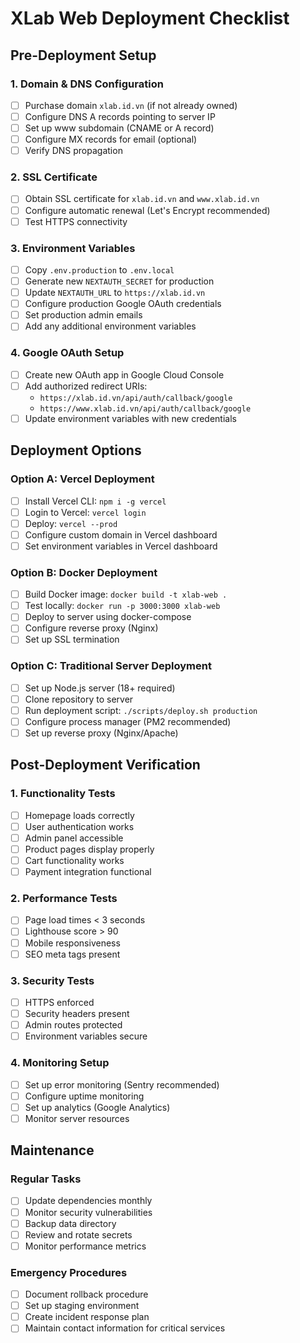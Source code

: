 # XLab Web Deployment Checklist

## Pre-Deployment Setup

### 1. Domain & DNS Configuration
- [ ] Purchase domain `xlab.id.vn` (if not already owned)
- [ ] Configure DNS A records pointing to server IP
- [ ] Set up www subdomain (CNAME or A record)
- [ ] Configure MX records for email (optional)
- [ ] Verify DNS propagation

### 2. SSL Certificate
- [ ] Obtain SSL certificate for `xlab.id.vn` and `www.xlab.id.vn`
- [ ] Configure automatic renewal (Let's Encrypt recommended)
- [ ] Test HTTPS connectivity

### 3. Environment Variables
- [ ] Copy `.env.production` to `.env.local`
- [ ] Generate new `NEXTAUTH_SECRET` for production
- [ ] Update `NEXTAUTH_URL` to `https://xlab.id.vn`
- [ ] Configure production Google OAuth credentials
- [ ] Set production admin emails
- [ ] Add any additional environment variables

### 4. Google OAuth Setup
- [ ] Create new OAuth app in Google Cloud Console
- [ ] Add authorized redirect URIs:
  - `https://xlab.id.vn/api/auth/callback/google`
  - `https://www.xlab.id.vn/api/auth/callback/google`
- [ ] Update environment variables with new credentials

## Deployment Options

### Option A: Vercel Deployment
- [ ] Install Vercel CLI: `npm i -g vercel`
- [ ] Login to Vercel: `vercel login`
- [ ] Deploy: `vercel --prod`
- [ ] Configure custom domain in Vercel dashboard
- [ ] Set environment variables in Vercel dashboard

### Option B: Docker Deployment
- [ ] Build Docker image: `docker build -t xlab-web .`
- [ ] Test locally: `docker run -p 3000:3000 xlab-web`
- [ ] Deploy to server using docker-compose
- [ ] Configure reverse proxy (Nginx)
- [ ] Set up SSL termination

### Option C: Traditional Server Deployment
- [ ] Set up Node.js server (18+ required)
- [ ] Clone repository to server
- [ ] Run deployment script: `./scripts/deploy.sh production`
- [ ] Configure process manager (PM2 recommended)
- [ ] Set up reverse proxy (Nginx/Apache)

## Post-Deployment Verification

### 1. Functionality Tests
- [ ] Homepage loads correctly
- [ ] User authentication works
- [ ] Admin panel accessible
- [ ] Product pages display properly
- [ ] Cart functionality works
- [ ] Payment integration functional

### 2. Performance Tests
- [ ] Page load times < 3 seconds
- [ ] Lighthouse score > 90
- [ ] Mobile responsiveness
- [ ] SEO meta tags present

### 3. Security Tests
- [ ] HTTPS enforced
- [ ] Security headers present
- [ ] Admin routes protected
- [ ] Environment variables secure

### 4. Monitoring Setup
- [ ] Set up error monitoring (Sentry recommended)
- [ ] Configure uptime monitoring
- [ ] Set up analytics (Google Analytics)
- [ ] Monitor server resources

## Maintenance

### Regular Tasks
- [ ] Update dependencies monthly
- [ ] Monitor security vulnerabilities
- [ ] Backup data directory
- [ ] Review and rotate secrets
- [ ] Monitor performance metrics

### Emergency Procedures
- [ ] Document rollback procedure
- [ ] Set up staging environment
- [ ] Create incident response plan
- [ ] Maintain contact information for critical services
